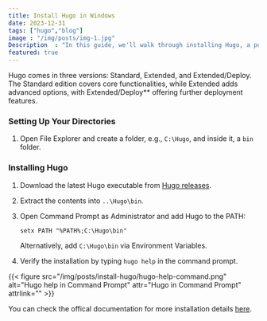 ```yaml
---
title: Install Hugo in Windows
date: 2023-12-31
tags: ["hugo","blog"]
image : "/img/posts/img-1.jpg"
Description  : "In this guide, we'll walk through installing Hugo, a popular static site generator. Whether you’re new to static site development or transitioning from another tool, we’ll cover the essential steps to get Hugo up and running."
featured: true
---
```


Hugo comes in three versions: Standard, Extended, and Extended/Deploy. The Standard edition covers core functionalities, while Extended adds advanced options, with Extended/Deploy** offering further deployment features.

### Setting Up Your Directories
1. Open File Explorer and create a folder, e.g., `C:\Hugo`, and inside it, a `bin` folder.

### Installing Hugo
1. Download the latest Hugo executable from [Hugo releases](https://github.com/gohugoio/hugo/releases/).
2. Extract the contents into `..\Hugo\bin`.
3. Open Command Prompt as Administrator and add Hugo to the PATH:  
   ```
   setx PATH "%PATH%;C:\Hugo\bin"
   ```
   Alternatively, add `C:\Hugo\bin` via Environment Variables.

4. Verify the installation by typing `hugo help` in the command prompt.


{{< figure src="/img/posts/install-hugo/hugo-help-command.png" 
alt="Hugo help in Command Prompt" 
attr="Hugo in Command Prompt" 
attrlink="" >}}  

You can check the offical documentation for more installation details [here](https://gohugo.io/installation/).